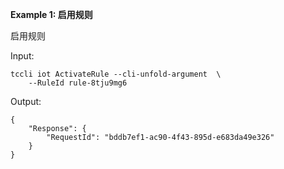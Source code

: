 **Example 1: 启用规则**

启用规则

Input: 

```
tccli iot ActivateRule --cli-unfold-argument  \
    --RuleId rule-8tju9mg6
```

Output: 
```
{
    "Response": {
        "RequestId": "bddb7ef1-ac90-4f43-895d-e683da49e326"
    }
}
```

